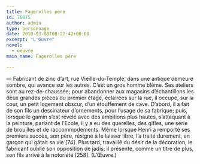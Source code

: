 ```yaml
---
title: Fagerolles père
id: 76875
author: admin
type: personnage
date: 2010-03-08T08:22:42+00:00
excerpt: "L'Œuvre"
novel:
  - oeuvre
main_name: Fagerolles père

---
```

— Fabricant de zinc d&rsquo;art, rue Vieille-du-Temple, dans une antique demeure sombre, qui avance sur les autres. C&rsquo;est un gros homme blême. Ses ateliers sont au rez-de-chaussée; pour abandonner aux magasins d&rsquo;échantillons les deux grandes pièces du premier étage, éclairées sur la rue, il occupe, sur la cour, un petit logement obscur, d&rsquo;un étouffement de cave. D&rsquo;abord, il a fait de son fils un dessinateur d&rsquo;ornements, pour l&rsquo;usage de sa fabrique; puis, lorsque le gamin s&rsquo;est révélé avec des ambitions plus hautes, s&rsquo;attaquant à la peinture, parlant de l&rsquo;Ecole, il y a eu des querelles, des gifles, une série de brouilles et de raccommodements. Même lorsque Henri a remporté ses premiers succès, son père, résigné à le laisser libre, l&rsquo;a traité durement, en garçon qui gâtait sa vie [74]. Plus tard, travaillé du désir de la décoration, le fabricant oublie son opposition de jadis; il présente, comme un titre de plus, son fils arrivé à la notoriété [258]. (L&rsquo;Œuvre.)